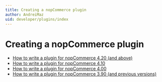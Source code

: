 ```yaml
---
title: Creating a nopCommerce plugin
author: AndreiMaz
uid: developer/plugins/index
---
```

# Creating a nopCommerce plugin

* [How to write a plugin for nopCommerce 4.20 (and above)](xref:developer/plugins/how-to-write-plugin_4.20)
* [How to write a plugin for nopCommerce 4.10](xref:developer/plugins/how-to-write-plugin_4.10)
* [How to write a plugin for nopCommerce 4.00](xref:developer/plugins/how-to-write-plugin_4.00)
* [How to write a plugin for nopCommerce 3.90 (and previous versions)](xref:developer/plugins/how-to-write-plugin_3.90)